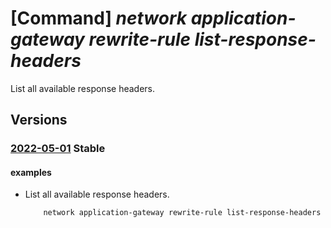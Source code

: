 # [Command] _network application-gateway rewrite-rule list-response-headers_

List all available response headers.

## Versions

### [2022-05-01](/Resources/mgmt-plane/L3N1YnNjcmlwdGlvbnMve30vcHJvdmlkZXJzL21pY3Jvc29mdC5uZXR3b3JrL2FwcGxpY2F0aW9uZ2F0ZXdheWF2YWlsYWJsZXJlc3BvbnNlaGVhZGVycw==/2022-05-01.xml) **Stable**

<!-- mgmt-plane /subscriptions/{}/providers/microsoft.network/applicationgatewayavailableresponseheaders 2022-05-01 -->

#### examples

- List all available response headers.
    ```bash
        network application-gateway rewrite-rule list-response-headers
    ```
